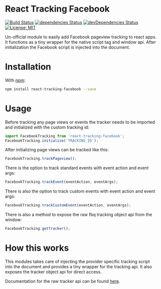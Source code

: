 # React Tracking Facebook

[![Build Status](https://travis-ci.org/realalexbarge/react-tracking-facebook.svg?branch=master)](https://travis-ci.org/realalexbarge/react-tracking-facebook) [![dependencies Status](https://david-dm.org/realalexbarge/react-tracking-facebook/status.svg)](https://david-dm.org/realalexbarge/react-tracking-facebook) [![devDependencies Status](https://david-dm.org/realalexbarge/react-tracking-facebook/dev-status.svg)](https://david-dm.org/realalexbarge/react-tracking-facebook?type=dev) [![License: MIT](https://img.shields.io/badge/License-MIT-blue.svg)](https://opensource.org/licenses/MIT)

Un-official module to easily add Facebook pageview tracking to react apps. It functions as a tiny wrapper for the native script tag and window api. After initialization the Facebook script is injected into the document.

# Installation

With [npm](https://www.npmjs.com/):

```bash
npm install react-tracking-facebook --save
```

# Usage

Before tracking any page views or events the tracker needs to be imported and initialized with the custom tracking id:

```js
import FacebookTracking from 'react-tracking-facebook';
FacebookTracking.initialize('TRACKING_ID');
```

After initializing page views can be tracked like this:

```js
FacebookTracking.trackPageview();
```

There is the option to track standard events with event action and event args:

```js
FacebookTracking.trackEvent(eventAction, eventArgs);
```

There is also the option to track custom events with event action and event args:

```js
FacebookTracking.trackCustomEvent(eventAction, eventArgs);
```

There is also a method to expose the raw fbq tracking object api from the window:

```js
FacebookTracking.getTracker();
```

# How this works

This modules takes care of injecting the provider specific tracking script into the document and provides a tiny wrapper for the tracking api. It also exposes the tracker object api for direct access.

Documentation for the raw tracker api can be found [here](https://developers.facebook.com/docs/facebook-pixel/implementation).
